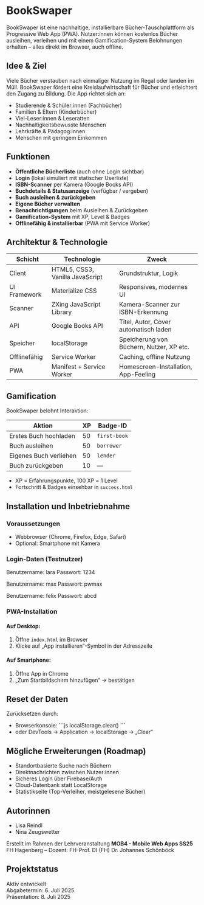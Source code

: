 # BookSwaper

BookSwaper ist eine nachhaltige, installierbare Bücher-Tauschplattform als Progressive Web App (PWA). Nutzer:innen können kostenlos Bücher ausleihen, verleihen und mit einem Gamification-System Belohnungen erhalten – alles direkt im Browser, auch offline.



## Idee & Ziel

Viele Bücher verstauben nach einmaliger Nutzung im Regal oder landen im Müll. BookSwaper fördert eine Kreislaufwirtschaft für Bücher und erleichtert den Zugang zu Bildung. Die App richtet sich an:

- Studierende & Schüler:innen (Fachbücher)
- Familien & Eltern (Kinderbücher)
- Viel-Leser:innen & Leseratten
- Nachhaltigkeitsbewusste Menschen
- Lehrkräfte & Pädagog:innen
- Menschen mit geringem Einkommen



## Funktionen

-  **Öffentliche Bücherliste** (auch ohne Login sichtbar)
-  **Login** (lokal simuliert mit statischer Userliste)
-  **ISBN-Scanner** per Kamera (Google Books API)
-  **Buchdetails & Statusanzeige** (verfügbar / vergeben)
-  **Buch ausleihen & zurückgeben** 
-  **Eigene Bücher verwalten**
-  **Benachrichtigungen** beim Ausleihen & Zurückgeben
-  **Gamification-System** mit XP, Level & Badges
-  **Offlinefähig & installierbar** (PWA mit Service Worker)



## Architektur & Technologie

| Schicht         | Technologie                         | Zweck                                                  |
|----------------|--------------------------------------|--------------------------------------------------------|
| Client          | HTML5, CSS3, Vanilla JavaScript      | Grundstruktur, Logik                                   |
| UI Framework    | Materialize CSS                      | Responsives, modernes UI                              |
| Scanner         | ZXing JavaScript Library             | Kamera-Scanner zur ISBN-Erkennung                     |
| API             | Google Books API                     | Titel, Autor, Cover automatisch laden                 |
| Speicher        | localStorage                         | Speicherung von Büchern, Nutzer, XP etc.              |
| Offlinefähig    | Service Worker                       | Caching, offline Nutzung                              |
| PWA             | Manifest + Service Worker            | Homescreen-Installation, App-Feeling                  |




## Gamification

BookSwaper belohnt Interaktion:

| Aktion                   | XP  | Badge-ID      |
|--------------------------|-----|----------------|
| Erstes Buch hochladen    | 50  | `first-book`   |
| Buch ausleihen           | 50  | `borrower`     |
| Eigenes Buch verliehen   | 50  | `lender`       |
| Buch zurückgeben         | 10  | —              |

- XP = Erfahrungspunkte, 100 XP = 1 Level
- Fortschritt & Badges einsehbar in `success.html`



## Installation und Inbetriebnahme

### Voraussetzungen

- Webbrowser (Chrome, Firefox, Edge, Safari)
- Optional: Smartphone mit Kamera


### Login-Daten (Testnutzer)

Benutzername: lara
Passwort: 1234

Benutzername: max
Passwort: pwmax

Benutzername: felix
Passwort: abcd


### PWA-Installation

#### Auf Desktop:

1. Öffne `index.html` im Browser
2. Klicke auf „App installieren“-Symbol in der Adresszeile

#### Auf Smartphone:

1. Öffne App in Chrome
2. „Zum Startbildschirm hinzufügen“ → bestätigen


## Reset der Daten

Zurücksetzen durch:

- Browserkonsole:
\`\`\`js
localStorage.clear()
\`\`\`
- oder DevTools → Application → localStorage → „Clear“



## Mögliche Erweiterungen (Roadmap)

-  Standortbasierte Suche nach Büchern
-  Direktnachrichten zwischen Nutzer:innen
-  Sicheres Login über Firebase/Auth
-  Cloud-Datenbank statt LocalStorage
-  Statistikseite (Top-Verleiher, meistgelesene Bücher)



## Autorinnen

- Lisa Reindl
- Nina Zeugswetter

Erstellt im Rahmen der Lehrveranstaltung **MOB4 - Mobile Web Apps SS25**  
FH Hagenberg – Dozent: FH-Prof. DI (FH) Dr. Johannes Schönböck




## Projektstatus

Aktiv entwickelt  
Abgabetermin: 6. Juli 2025  
Präsentation: 8. Juli 2025

